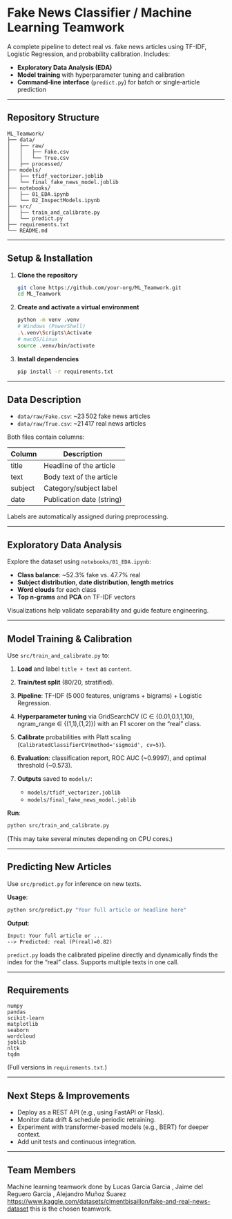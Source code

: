 # Fake News Classifier / Machine Learning Teamwork

A complete pipeline to detect real vs. fake news articles using TF-IDF, Logistic Regression, and probability calibration. Includes:

* **Exploratory Data Analysis (EDA)**
* **Model training** with hyperparameter tuning and calibration
* **Command‑line interface** (`predict.py`) for batch or single‑article prediction

---

## Repository Structure

```
ML_Teamwork/
├── data/
│   ├── raw/
│   │   ├── Fake.csv
│   │   └── True.csv
│   ├── processed/
├── models/
│   ├── tfidf_vectorizer.joblib
│   └── final_fake_news_model.joblib
├── notebooks/
│   ├── 01_EDA.ipynb
│   └── 02_InspectModels.ipynb
├── src/
│   ├── train_and_calibrate.py
│   └── predict.py
├── requirements.txt
└── README.md
```

---

## Setup & Installation

1. **Clone the repository**

   ```bash
   git clone https://github.com/your-org/ML_Teamwork.git
   cd ML_Teamwork
   ```

2. **Create and activate a virtual environment**

   ```bash
   python -m venv .venv
   # Windows (PowerShell)
   .\.venv\Scripts\Activate
   # macOS/Linux
   source .venv/bin/activate
   ```

3. **Install dependencies**

   ```bash
   pip install -r requirements.txt
   ```

---

## Data Description

* `data/raw/Fake.csv`: \~23 502 fake news articles
* `data/raw/True.csv`: \~21 417 real news articles

Both files contain columns:

| Column  | Description               |
| ------- | ------------------------- |
| title   | Headline of the article   |
| text    | Body text of the article  |
| subject | Category/subject label    |
| date    | Publication date (string) |

Labels are automatically assigned during preprocessing.

---

## Exploratory Data Analysis

Explore the dataset using `notebooks/01_EDA.ipynb`:

* **Class balance**: \~52.3% fake vs. 47.7% real
* **Subject distribution**, **date distribution**, **length metrics**
* **Word clouds** for each class
* **Top n‑grams** and **PCA** on TF-IDF vectors

Visualizations help validate separability and guide feature engineering.

---

## Model Training & Calibration

Use `src/train_and_calibrate.py` to:

1. **Load** and label `title + text` as `content`.
2. **Train/test split** (80/20, stratified).
3. **Pipeline**: TF-IDF (5 000 features, unigrams + bigrams) + Logistic Regression.
4. **Hyperparameter tuning** via GridSearchCV (C ∈ {0.01,0.1,1,10}, ngram\_range ∈ {(1,1),(1,2)}) with an F1 scorer on the “real” class.
5. **Calibrate** probabilities with Platt scaling (`CalibratedClassifierCV(method='sigmoid', cv=5)`).
6. **Evaluation**: classification report, ROC AUC (\~0.9997), and optimal threshold (\~0.573).
7. **Outputs** saved to `models/`:

   * `models/tfidf_vectorizer.joblib`
   * `models/final_fake_news_model.joblib`

**Run**:

```bash
python src/train_and_calibrate.py
```

(This may take several minutes depending on CPU cores.)

---

## Predicting New Articles

Use `src/predict.py` for inference on new texts.

**Usage**:

```bash
python src/predict.py "Your full article or headline here"
```

**Output**:

```
Input: Your full article or ...
--> Predicted: real (P(real)=0.82)
```

`predict.py` loads the calibrated pipeline directly and dynamically finds the index for the “real” class. Supports multiple texts in one call.

---

## Requirements

```text
numpy
pandas
scikit-learn
matplotlib
seaborn
wordcloud
joblib
nltk
tqdm

```

(Full versions in `requirements.txt`.)

---

## Next Steps & Improvements

* Deploy as a REST API (e.g., using FastAPI or Flask).
* Monitor data drift & schedule periodic retraining.
* Experiment with transformer-based models (e.g., BERT) for deeper context.
* Add unit tests and continuous integration.

---
## Team Members
Machine learning teamwork done by Lucas Garcia Garcia , Jaime del Reguero Garcia , Alejandro Muñoz Suarez
https://www.kaggle.com/datasets/clmentbisaillon/fake-and-real-news-dataset this is the chosen teamwork.
